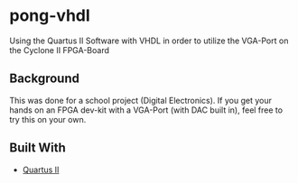 # pong-vhdl

Using the Quartus II Software with VHDL in order to utilize the VGA-Port on the Cyclone II FPGA-Board

## Background
This was done for a school project (Digital Electronics).
If you get your hands on an FPGA dev-kit with a VGA-Port (with DAC built in), feel free to try this on your own.

## Built With

* [Quartus II](https://www.intel.com/content/www/us/en/programmable/downloads/download-center.html)

